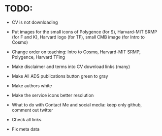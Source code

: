 # TODO:

- CV is not downloading

- Put images for the small icons of Polygence (for S), Harvard-MIT SRMP (for F and K), Harvard logo (for TF), small CMB image (for Intro to Cosmo)

- Change order on teaching: Intro to Cosmo, Harvard-MIT SRMP, Polygence, Harvard TFing

- Make disclaimer and terms into CV download links (many)

- Make All ADS publications button green to gray

- Make authors white

- Make the service icons better resolution

- What to do with Contact Me and social media: keep only github, comment out twitter

- Check all links

- Fix meta data